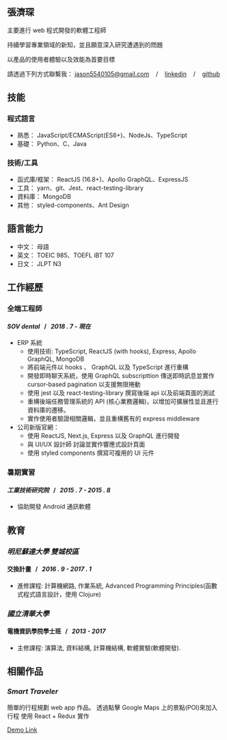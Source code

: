 ## 張濟琛
主要進行 web 程式開發的軟體工程師

持續學習專業領域的新知，並且願意深入研究遭遇到的問題

以產品的使用者體驗以及效能為首要目標

請透過下列方式聯繫我：
jason5540105@gmail.com &nbsp;&nbsp;&nbsp;/&nbsp;&nbsp;&nbsp; [linkedin](https://www.linkedin.com/in/chi-chen-chang-a448b813b/) &nbsp;&nbsp;&nbsp;/&nbsp;&nbsp;&nbsp; [github](https://github.com/theNewJson)

## 技能
### 程式語言
* 熟悉：
JavaScript/ECMAScript(ES6+)、NodeJs、TypeScript
* 基礎：
Python、C、Java

### 技術/工具
* 函式庫/框架：
ReactJS (16.8+)、Apollo GraphQL、ExpressJS
* 工具：
yarn、git、Jest、react-testing-library
* 資料庫：
MongoDB
* 其他：
styled-components、Ant Design

## 語言能力
* 中文：
母語
* 英文：
TOEIC 985、TOEFL iBT 107
* 日文：
JLPT N3

## 工作經歷
### 全端工程師
#### *SOV dental* &nbsp;&nbsp;/&nbsp;&nbsp; *2018 . 7 - 現在*
  * ERP 系統
    * 使用技術: TypeScript, ReactJS (with hooks), Express, Apollo GraphQL, MongoDB
    * 將前端元件以 hooks 、 GraphQL 以及 TypeScript 進行重構
    * 開發即時聊天系統，使用 GraphQL subscripttion 傳送即時訊息並實作cursor-based pagination 以支援無限捲動
    * 使用 jest 以及 react-testing-library 撰寫後端 api 以及前端頁面的測試
    * 重構後端任務管理系統的 API (核心業務邏輯)，以增加可擴展性並且進行資料庫的遷移。
    * 實作使用者驗證相關邏輯，並且重構舊有的 express middleware
  * 公司新版官網：
    * 使用 ReactJS, Next.js, Express 以及 GraphQL 進行開發
    * 與 UI/UX 設計師 討論並實作響應式設計頁面
    * 使用 styled components 撰寫可複用的 UI 元件
### 暑期實習
#### *工業技術研究院* &nbsp;&nbsp;/&nbsp;&nbsp; *2015 . 7 - 2015 . 8*
  * 協助開發 Android 通訊軟體

## 教育
### *明尼蘇達大學 雙城校區*
#### 交換計畫 &nbsp;&nbsp;/&nbsp;&nbsp; *2016 . 9 - 2017 . 1*
* 進修課程: 計算機網路, 作業系統, Advanced Programming Principles(函數式程式語言設計，使用 Clojure)
### *國立清華大學*
#### 電機資訊學院學士班 &nbsp;&nbsp;/&nbsp;&nbsp; *2013 - 2017*
* 主修課程: 演算法, 資料結構, 計算機結構, 軟體實驗(軟體開發).

## 相關作品
### *Smart Traveler*
簡單的行程規劃 web app 作品。 
透過點擊 Google Maps 上的景點(POI)來加入行程
使用 React + Redux 實作

[Demo Link](https://thenewjson.github.io/Smart-Traveler/)